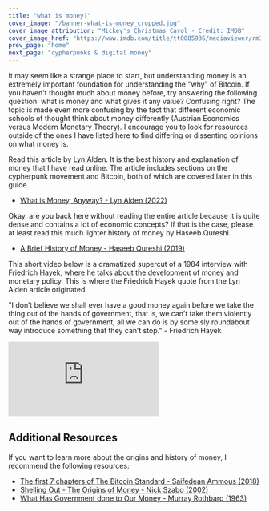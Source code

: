 ```yaml
---
title: "what is money?"
cover_image: "/banner-what-is-money_cropped.jpg"
cover_image_attribution: "Mickey's Christmas Carol - Credit: IMDB"
cover_image_href: "https://www.imdb.com/title/tt0085936/mediaviewer/rm3403986177/?ref_=tt_md_11"
prev_page: "home"
next_page: "cypherpunks & digital money"
---
```


It may seem like a strange place to start, but understanding money is an extremely important foundation for understanding the "why" of Bitcoin. If you haven't thought much about money before, try answering the following question: what is money and what gives it any value? Confusing right? The topic is made even more confusing by the fact that different economic schools of thought think about money differently (Austrian Economics versus Modern Monetary Theory). I encourage you to look for resources outside of the ones I have listed here to find differing or dissenting opinions on what money is.

Read this article by Lyn Alden. It is the best history and explanation of money that I have read online. The article includes sections on the cypherpunk movement and Bitcoin, both of which are covered later in this guide.

- <a href="https://www.lynalden.com/what-is-money/" target="_blank" rel="noreferrer">What is Money, Anyway? - Lyn Alden (2022)</a>

Okay, are you back here without reading the entire article because it is quite dense and contains a lot of economic concepts? If that is the case, please at least read this much lighter history of money by Haseeb Qureshi.

- <a href="https://nakamoto.com/a-brief-history-of-money/" target="_blank" rel="noreferrer">A Brief History of Money - Haseeb Qureshi (2019)</a>

This short video below is a dramatized supercut of a 1984 interview with Friedrich Hayek, where he talks about the development of money and monetary policy. This is where the Friedrich Hayek quote from the Lyn Alden article originated.

<p class="quote">
"I don’t believe we shall ever have a good money again before we take the thing out of the hands of government, that is, we can’t take them violently out of the hands of government, all we can do is by some sly roundabout way introduce something that they can’t stop." - Friedrich Hayek
</p>

<div class="youtube-container">
<iframe class="responsive-iframe" src="https://www.youtube.com/embed/9-uo-KfnkhI?start=5" title="YouTube video player" frameBorder="0" allow="accelerometer; autoplay; clipboard-write; encrypted-media; gyroscope; picture-in-picture" allowFullScreen></iframe>
</div>

## Additional Resources

If you want to learn more about the origins and history of money, I recommend the following resources:

- <a href="https://read.amazon.ca/kp/embed?asin=B07BPM3GZQ&preview=newtab&linkCode=kpe&ref_=cm_sw_r_kb_dp_W77SRX8WS3Y938G6T4RN" target="_blank" rel="noreferrer">The first 7 chapters of The Bitcoin Standard - Saifedean Ammous (2018)</a>
- <a href="https://nakamotoinstitute.org/shelling-out/" target="_blank" rel="noreferrer">Shelling Out - The Origins of Money - Nick Szabo (2002)</a>
- <a href="https://nakamotoinstitute.org/static/docs/what-has-government-done-to-our-money.pdf" target="_blank" rel="noreferrer">What Has Government done to Our Money - Murray Rothbard (1963)</a>

